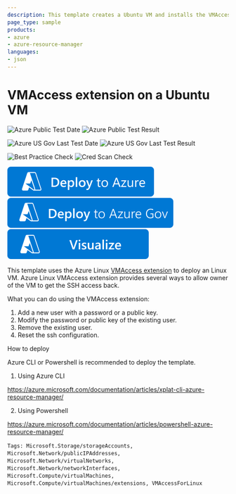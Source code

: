 ```yaml
---
description: This template creates a Ubuntu VM and installs the VMAccess extension
page_type: sample
products:
- azure
- azure-resource-manager
languages:
- json
---
```

# VMAccess extension on a Ubuntu VM

![Azure Public Test Date](https://azurequickstartsservice.blob.core.windows.net/badges/demos/vmaccess-on-ubuntu/PublicLastTestDate.svg)
![Azure Public Test Result](https://azurequickstartsservice.blob.core.windows.net/badges/demos/vmaccess-on-ubuntu/PublicDeployment.svg)

![Azure US Gov Last Test Date](https://azurequickstartsservice.blob.core.windows.net/badges/demos/vmaccess-on-ubuntu/FairfaxLastTestDate.svg)
![Azure US Gov Last Test Result](https://azurequickstartsservice.blob.core.windows.net/badges/demos/vmaccess-on-ubuntu/FairfaxDeployment.svg)

![Best Practice Check](https://azurequickstartsservice.blob.core.windows.net/badges/demos/vmaccess-on-ubuntu/BestPracticeResult.svg)
![Cred Scan Check](https://azurequickstartsservice.blob.core.windows.net/badges/demos/vmaccess-on-ubuntu/CredScanResult.svg)

[![Deploy To Azure](https://raw.githubusercontent.com/Azure/azure-quickstart-templates/master/1-CONTRIBUTION-GUIDE/images/deploytoazure.svg?sanitize=true)](https://portal.azure.com/#create/Microsoft.Template/uri/https%3A%2F%2Fraw.githubusercontent.com%2FAzure%2Fazure-quickstart-templates%2Fmaster%2Fdemos%2Fvmaccess-on-ubuntu%2Fazuredeploy.json)
[![Deploy To Azure US Gov](https://raw.githubusercontent.com/Azure/azure-quickstart-templates/master/1-CONTRIBUTION-GUIDE/images/deploytoazuregov.svg?sanitize=true)](https://portal.azure.us/#create/Microsoft.Template/uri/https%3A%2F%2Fraw.githubusercontent.com%2FAzure%2Fazure-quickstart-templates%2Fmaster%2Fdemos%2Fvmaccess-on-ubuntu%2Fazuredeploy.json)
[![Visualize](https://raw.githubusercontent.com/Azure/azure-quickstart-templates/master/1-CONTRIBUTION-GUIDE/images/visualizebutton.svg?sanitize=true)](http://armviz.io/#/?load=https%3A%2F%2Fraw.githubusercontent.com%2FAzure%2Fazure-quickstart-templates%2Fmaster%2Fdemos%2Fvmaccess-on-ubuntu%2Fazuredeploy.json)

This template uses the Azure Linux [VMAccess extension](https://github.com/Azure/azure-linux-extensions/tree/master/VMAccess) to deploy an Linux VM. Azure Linux VMAccess extension provides several ways to allow owner of the VM to get the SSH access back.

What you can do using the VMAccess extension:

1. Add a new user with a password or a public key.
2. Modify the password or public key of the existing user.
3. Remove the existing user.
4. Reset the ssh configuration.

How to deploy

Azure CLI or Powershell is recommended to deploy the template.

1. Using Azure CLI

  https://azure.microsoft.com/documentation/articles/xplat-cli-azure-resource-manager/

2. Using Powershell

  https://azure.microsoft.com/documentation/articles/powershell-azure-resource-manager/

`Tags: Microsoft.Storage/storageAccounts, Microsoft.Network/publicIPAddresses, Microsoft.Network/virtualNetworks, Microsoft.Network/networkInterfaces, Microsoft.Compute/virtualMachines, Microsoft.Compute/virtualMachines/extensions, VMAccessForLinux`
